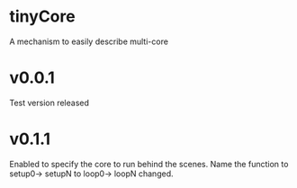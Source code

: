 # tinyCore
A mechanism to easily describe multi-core
# v0.0.1
Test version released
# v0.1.1
Enabled to specify the core to run behind the scenes.
Name the function 
to setup0-> setupN
to loop0-> loopN
changed.
